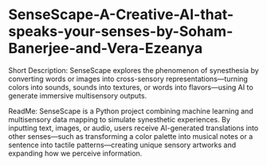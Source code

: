 # SenseScape-A-Creative-AI-that-speaks-your-senses-by-Soham-Banerjee-and-Vera-Ezeanya

Short Description: SenseScape explores the phenomenon of synesthesia by converting words or images into cross-sensory representations—turning colors into sounds, sounds into textures, or words into flavors—using AI to generate immersive multisensory outputs.

ReadMe: SenseScape is a Python project combining machine learning and multisensory data mapping to simulate synesthetic experiences. By inputting text, images, or audio, users receive AI-generated translations into other senses—such as transforming a color palette into musical notes or a sentence into tactile patterns—creating unique sensory artworks and expanding how we perceive information.
